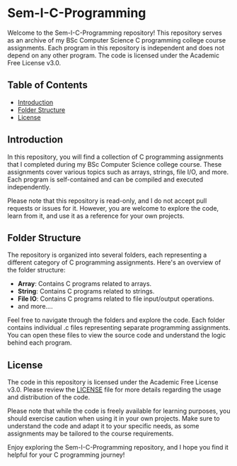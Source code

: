 # Sem-I-C-Programming

Welcome to the Sem-I-C-Programming repository! This repository serves as an archive of my BSc Computer Science C programming college course assignments. Each program in this repository is independent and does not depend on any other program. The code is licensed under the Academic Free License v3.0.

## Table of Contents

- [Introduction](#introduction)
- [Folder Structure](#folder-structure)
- [License](#license)

## Introduction

In this repository, you will find a collection of C programming assignments that I completed during my BSc Computer Science college course. These assignments cover various topics such as arrays, strings, file I/O, and more. Each program is self-contained and can be compiled and executed independently.

Please note that this repository is read-only, and I do not accept pull requests or issues for it. However, you are welcome to explore the code, learn from it, and use it as a reference for your own projects.

## Folder Structure

The repository is organized into several folders, each representing a different category of C programming assignments. Here's an overview of the folder structure:

- **Array**: Contains C programs related to arrays.
- **String**: Contains C programs related to strings.
- **File IO**: Contains C programs related to file input/output operations.
- and more.... 

Feel free to navigate through the folders and explore the code. Each folder contains individual .c files representing separate programming assignments. You can open these files to view the source code and understand the logic behind each program.

## License

The code in this repository is licensed under the Academic Free License v3.0. Please review the [LICENSE](LICENSE) file for more details regarding the usage and distribution of the code.

Please note that while the code is freely available for learning purposes, you should exercise caution when using it in your own projects. Make sure to understand the code and adapt it to your specific needs, as some assignments may be tailored to the course requirements.

Enjoy exploring the Sem-I-C-Programming repository, and I hope you find it helpful for your C programming journey!

